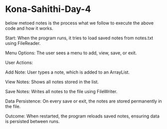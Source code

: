 # Kona-Sahithi-Day-4
below metoed notes is the process what we follow to execute the above code and how it works.

Start: When the program runs, it tries to load saved notes from notes.txt using FileReader.

Menu Options: The user sees a menu to add, view, save, or exit.

User Actions:

Add Note: User types a note, which is added to an ArrayList.

View Notes: Shows all notes stored in the list.

Save Notes: Writes all notes to the file using FileWriter.

Data Persistence: On every save or exit, the notes are stored permanently in the file.

Outcome: When restarted, the program reloads saved notes, ensuring data is persisted between runs.

